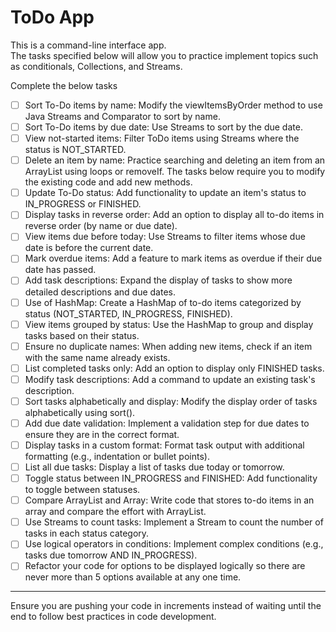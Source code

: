 # ToDo App

This is a command-line interface app. <br/>
The tasks specified below will allow you to practice implement topics such as conditionals, Collections, and Streams.

Complete the below tasks

- [ ] Sort To-Do items by name: Modify the viewItemsByOrder method to use Java Streams and Comparator to sort by name.
- [ ] Sort To-Do items by due date: Use Streams to sort by the due date.
- [ ] View not-started items: Filter ToDo items using Streams where the status is NOT_STARTED.
- [ ] Delete an item by name: Practice searching and deleting an item from an ArrayList using loops or removeIf.
The tasks below require you to modify the existing code and add new methods.
- [ ] Update To-Do status: Add functionality to update an item's status to IN_PROGRESS or FINISHED.
- [ ] Display tasks in reverse order: Add an option to display all to-do items in reverse order (by name or due date).
- [ ] View items due before today: Use Streams to filter items whose due date is before the current date.
- [ ] Mark overdue items: Add a feature to mark items as overdue if their due date has passed.
- [ ] Add task descriptions: Expand the display of tasks to show more detailed descriptions and due dates.
- [ ] Use of HashMap: Create a HashMap of to-do items categorized by status (NOT_STARTED, IN_PROGRESS, FINISHED).
- [ ] View items grouped by status: Use the HashMap to group and display tasks based on their status.
- [ ] Ensure no duplicate names: When adding new items, check if an item with the same name already exists.
- [ ] List completed tasks only: Add an option to display only FINISHED tasks.
- [ ] Modify task descriptions: Add a command to update an existing task's description.
- [ ] Sort tasks alphabetically and display: Modify the display order of tasks alphabetically using sort().
- [ ] Add due date validation: Implement a validation step for due dates to ensure they are in the correct format.
- [ ] Display tasks in a custom format: Format task output with additional formatting (e.g., indentation or bullet points).
- [ ] List all due tasks: Display a list of tasks due today or tomorrow.
- [ ] Toggle status between IN_PROGRESS and FINISHED: Add functionality to toggle between statuses.
- [ ] Compare ArrayList and Array: Write code that stores to-do items in an array and compare the effort with ArrayList.
- [ ] Use Streams to count tasks: Implement a Stream to count the number of tasks in each status category.
- [ ] Use logical operators in conditions: Implement complex conditions (e.g., tasks due tomorrow AND IN_PROGRESS).
- [ ] Refactor your code for options to be displayed logically so there are never more than 5 options available at any one time.
<hr/>
Ensure you are pushing your code in increments instead of waiting until the end to follow best practices in code development. 
